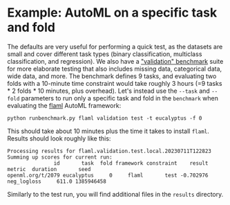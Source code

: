 # Example: AutoML on a specific task and fold

The defaults are very useful for performing a quick test, as the datasets are small
and cover different task types (binary classification, multiclass classification, and 
regression). We also have a ["validation" benchmark](GITHUB/resources/benchmarks/validation.yaml)
suite for more elaborate testing that also includes missing data, categorical data, 
wide data, and more. The benchmark defines 9 tasks, and evaluating two folds with a
10-minute time constraint would take roughly 3 hours (=9 tasks * 2 folds * 10 minutes,
plus overhead). Let's instead use the `--task` and `--fold` parameters to run only a
specific task and fold in the `benchmark` when evaluating the 
[flaml](https://microsoft.github.io/FLAML/) AutoML framework:

```
python runbenchmark.py flaml validation test -t eucalyptus -f 0
```

This should take about 10 minutes plus the time it takes to install `flaml`.
Results should look roughly like this:

```
Processing results for flaml.validation.test.local.20230711T122823
Summing up scores for current run:
               id       task  fold framework constraint    result      metric  duration       seed
openml.org/t/2079 eucalyptus     0     flaml       test -0.702976 neg_logloss     611.0 1385946458
```

Similarly to the test run, you will find additional files in the `results` directory.
